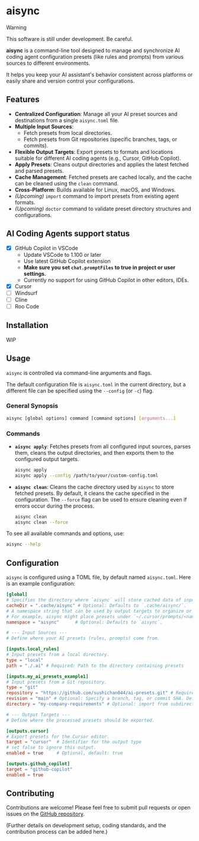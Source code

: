 # aisync

> [!WARNING]
> This software is still under development. Be careful.

**aisync** is a command-line tool designed to manage and synchronize AI coding agent configuration presets (like rules and prompts) from various sources to different environments.

It helps you keep your AI assistant\'s behavior consistent across platforms or easily share and version control your configurations.

## Features

* **Centralized Configuration**: Manage all your AI preset sources and destinations from a single `aisync.toml` file.
* **Multiple Input Sources**:
  * Fetch presets from local directories.
  * Fetch presets from Git repositories (specific branches, tags, or commits).
* **Flexible Output Targets**: Export presets to formats and locations suitable for different AI coding agents (e.g., Cursor, GitHub Copilot).
* **Apply Presets**: Cleans output directories and applies the latest fetched and parsed presets.
* **Cache Management**: Fetched presets are cached locally, and the cache can be cleaned using the `clean` command.
* **Cross-Platform**: Builds available for Linux, macOS, and Windows.
* *(Upcoming)* `import` command to import presets from existing agent formats.
* *(Upcoming)* `doctor` command to validate preset directory structures and configurations.

## AI Coding Agents support status

* [x] GitHub Copilot in VSCode
  * Update VSCode to 1.100 or later
  * Use latest GitHub Copilot extension
  * **Make sure you set `chat.promptFiles` to true in project or user settings.**
  * Currently no support for using GitHub Copilot in other editors, IDEs.
* [x] Cursor
* [ ] Windsurf
* [ ] Cline
* [ ] Roo Code

## Installation

WIP

## Usage

`aisync` is controlled via command-line arguments and flags.

The default configuration file is `aisync.toml` in the current directory, but a different file can be specified using the `--config` (or `-c`) flag.

### General Synopsis

```bash
aisync [global options] command [command options] [arguments...]
```

### Commands

* **`aisync apply`**: Fetches presets from all configured input sources, parses them, cleans the output directories, and then exports them to the configured output targets.

    ```bash
    aisync apply
    aisync apply --config /path/to/your/custom-config.toml
    ```

* **`aisync clean`**: Cleans the cache directory used by `aisync` to store fetched presets. By default, it cleans the cache specified in the configuration. The `--force` flag can be used to ensure cleaning even if errors occur during the process.

    ```bash
    aisync clean
    aisync clean --force
    ```

To see all available commands and options, use:

```bash
aisync --help
```

## Configuration

`aisync` is configured using a TOML file, by default named `aisync.toml`. Here is an example configuration:

```toml
[global]
# Specifies the directory where `aisync` will store cached data of inputs.
cacheDir = ".cache/aisync" # Optional: Defaults to `.cache/aisync/`.
# A namespace string that can be used by output targets to organize or prefix the imported presets.
# For example, aisync might place presets under `~/.cursor/prompts/<namespace>/` or `~/.cursor/rules/<namespace>/`.
namespace = "aisync"      # Optional: Defaults to `aisync`.

# --- Input Sources ---
# Define where your AI presets (rules, prompts) come from.

[inputs.local_rules]
# Input presets from a local directory.
type = "local"
path = "./.ai" # Required: Path to the directory containing presets

[inputs.my_ai_presets_example1]
# Input presets from a Git repository.
type = "git"
repository = "https://github.com/sushichan044/ai-presets.git" # Required: URL of the Git repository
revision = "main" # Optional: Specify a branch, tag, or commit SHA. Defaults to the repo's default branch.
directory = "my-company-requirements" # Optional: import from subdirectory.

# --- Output Targets ---
# Define where the processed presets should be exported.

[outputs.cursor]
# Export presets for the Cursor editor.
target = "cursor"  # Identifier for the output type
# set false to ignore this output.
enabled = true     # Optional, default: true

[outputs.github_copilot]
target = "github-copilot"
enabled = true
```

## Contributing

Contributions are welcome! Please feel free to submit pull requests or open issues on the [GitHub repository](https://github.com/sushichan044/aisync).

(Further details on development setup, coding standards, and the contribution process can be added here.)
